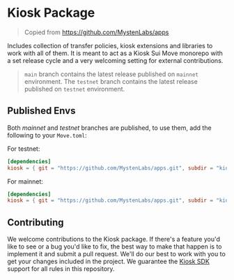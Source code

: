 # Kiosk Package

> Copied from https://github.com/MystenLabs/apps

Includes collection of transfer policies, kiosk extensions and libraries to work with all of them. It is meant to act as a Kiosk Sui Move monorepo with a set release cycle and a very welcoming setting for external contributions.

> `main` branch contains the latest release published on `mainnet` environment. The `testnet` branch contains the latest release published on `testnet` environment.

## Published Envs

Both _mainnet_ and _testnet_ branches are published, to use them, add the following to your `Move.toml`:

For testnet:
```toml
[dependencies]
kiosk = { git = "https://github.com/MystenLabs/apps.git", subdir = "kiosk", rev = "testnet" }
```

For mainnet:
```toml
[dependencies]
kiosk = { git = "https://github.com/MystenLabs/apps.git", subdir = "kiosk", rev = "main" }
```

## Contributing

We welcome contributions to the Kiosk package. If there's a feature you'd like to see or a bug you'd like to fix, the best way to make that happen is to implement it and submit a pull request. We'll do our best to work with you to get your changes included in the project. We guarantee the [Kiosk SDK](https://www.npmjs.com/package/@mysten/kiosk) support for all rules in this repository.
